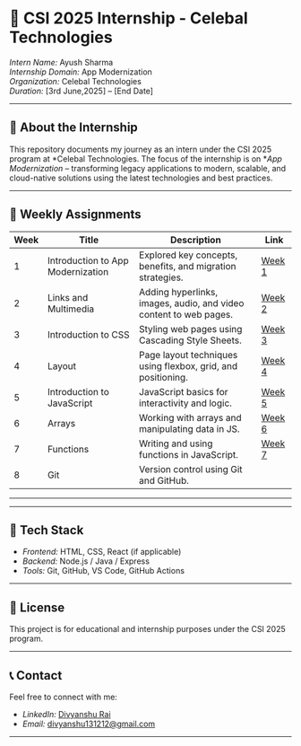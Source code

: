 # 🚀 CSI 2025 Internship - Celebal Technologies

*Intern Name:* Ayush Sharma  
*Internship Domain:* App Modernization  
*Organization:* Celebal Technologies  
*Duration:* [3rd June,2025] – [End Date]  

---

## 🧩 About the Internship

This repository documents my journey as an intern under the CSI 2025 program at *Celebal Technologies. The focus of the internship is on **App Modernization* – transforming legacy applications to modern, scalable, and cloud-native solutions using the latest technologies and best practices.

---

## 📌 Weekly Assignments

| Week | Title | Description | Link |
|------|-------|-------------|------|
| 1 | Introduction to App Modernization | Explored key concepts, benefits, and migration strategies. | [Week 1](https://github.com/DivyanshuRai1510/Celebal-CSI-2025/blob/main/Assignment%201) |
| 2    | Links and Multimedia          | Adding hyperlinks, images, audio, and video content to web pages. | [Week 2](./Week-2) |
| 3    | Introduction to CSS           | Styling web pages using Cascading Style Sheets.                    | [Week 3](./Week-3) |
| 4    | Layout                        | Page layout techniques using flexbox, grid, and positioning.       | [Week 4](./Week-4) |
| 5    | Introduction to JavaScript    | JavaScript basics for interactivity and logic.                     | [Week 5](./Week-5) |
| 6    | Arrays                        | Working with arrays and manipulating data in JS.                   | [Week 6](./Week-6) |
| 7    | Functions                     | Writing and using functions in JavaScript.                         | [Week 7](./Week-7) |
| 8    | Git                           | Version control using Git and GitHub.   
---

---

## 📎 Tech Stack

- *Frontend:* HTML, CSS, React (if applicable)  
- *Backend:* Node.js / Java / Express  
- *Tools:* Git, GitHub, VS Code, GitHub Actions

---

## 📃 License

This project is for educational and internship purposes under the CSI 2025 program.

---

## 📞 Contact

Feel free to connect with me:

- *LinkedIn:* [Divyanshu Rai](https://www.linkedin.com/in/divyanshurai1510/)
- *Email:* divyanshu131212@gmail.com

---
